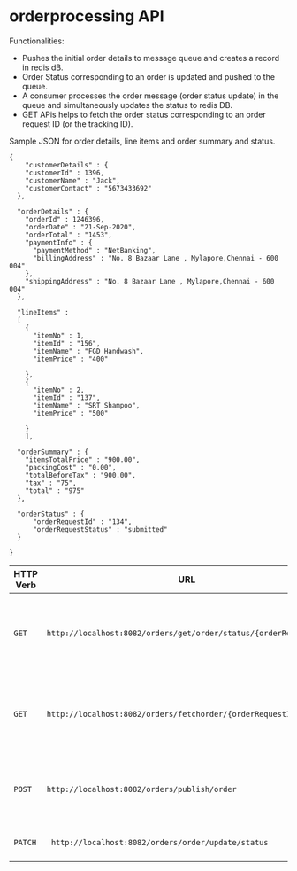 # orderprocessing API 
    
Functionalities:
- Pushes the initial order details to message queue and creates a record in redis dB.
- Order Status corresponding to an order is updated and pushed to the queue.
- A consumer processes the order message (order status update) in the queue and simultaneously updates the status to redis DB.
- GET APis helps to fetch the order status corresponding to an order request ID (or the tracking ID).

Sample JSON for order details, line items and order summary and status.


```
{
    "customerDetails" : {
    "customerId" : 1396,
    "customerName" : "Jack",
    "customerContact" : "5673433692"
  },
  
  "orderDetails" : {
    "orderId" : 1246396,
    "orderDate" : "21-Sep-2020",
    "orderTotal" : "1453",
    "paymentInfo" : {
      "paymentMethod" : "NetBanking",
      "billingAddress" : "No. 8 Bazaar Lane , Mylapore,Chennai - 600 004"
    },
    "shippingAddress" : "No. 8 Bazaar Lane , Mylapore,Chennai - 600 004"
  },
  
  "lineItems" : 
  [
    { 
      "itemNo" : 1,
      "itemId" : "156",
      "itemName" : "FGD Handwash",
      "itemPrice" : "400"
      
    },
    { 
      "itemNo" : 2,
      "itemId" : "137",
      "itemName" : "SRT Shampoo",
      "itemPrice" : "500"
      
    }
    ],
   
  "orderSummary" : {
    "itemsTotalPrice" : "900.00",
    "packingCost" : "0.00",
    "totalBeforeTax" : "900.00",
    "tax" : "75",
    "total" : "975"
  },
  
  "orderStatus" : {
      "orderRequestId" : "134",
      "orderRequestStatus" : "submitted"
  }
  
}
```

|   HTTP Verb   |      URL                                                       |   Description                                                                 |
| ------------- | ---------------------------------------------------------------|-------------------------------------------------------------------------------|
|     `GET`     |`http://localhost:8082/orders/get/order/status/{orderRequestId}`| Obtains order status corresponding to the provided order request ID.          |
|     `GET`     |   `http://localhost:8082/orders/fetchorder/{orderRequestId}`   | Obtains all the order details corresponding to the provided order request ID. |
|    `POST`     |        `http://localhost:8082/orders/publish/order`            | Publishes the orderdetails to kafka and stores the details in Redis DB.       |
|   `PATCH`     |     ` http://localhost:8082/orders/order/update/status`        | Update the order status in Kafka                                              | 

